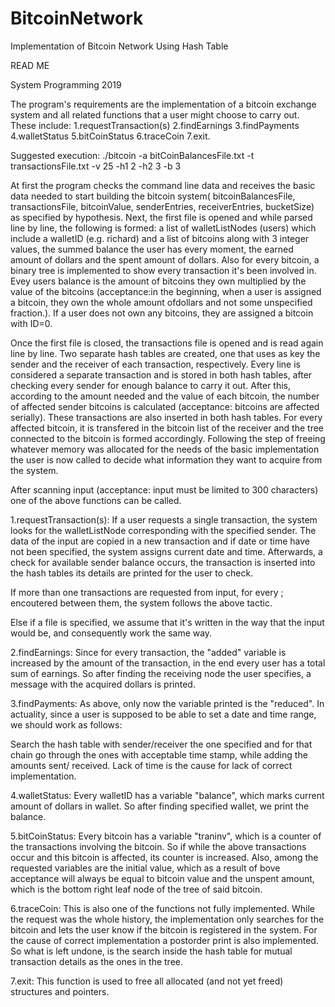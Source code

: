# BitcoinNetwork
Implementation of Bitcoin Network Using Hash Table

READ ME

System Programming 2019


The program's requirements are the implementation of a bitcoin exchange system and
all related functions that a user might choose to carry out. These include:
1.requestTransaction(s)
2.findEarnings
3.findPayments
4.walletStatus
5.bitCoinStatus
6.traceCoin
7.exit.

Suggested execution:
./bitcoin -a bitCoinBalancesFile.txt -t transactionsFile.txt -v 25 -h1 2 -h2 3 -b 3

At first the program checks the command line data and receives the basic data needed
to start building the bitcoin system( bitcoinBalancesFile, transactionsFile, 
bitcoinValue, senderEntries, receiverEntries, bucketSize) as specified by hypothesis.
Next, the first file is opened and while parsed line by line, the following is formed:
a list of walletListNodes (users) which include a walletID (e.g. richard) and a list of
bitcoins along with 3 integer values, the summed balance the user has every moment,
the earned amount of dollars and the spent amount of dollars. Also for every bitcoin,
a binary tree is implemented to show every transaction it's been involved in. Evey users 
balance  is the amount of bitcoins they own multiplied by the value of the bitcoins 
(acceptance:in the beginning, when a user is assigned a bitcoin, they own the whole 
amount ofdollars and not some unspecified fraction.). If a user does not own any 
bitcoins, they are assigned a bitcoin with ID=0.

Once the first file is closed, the transactions file is opened and is read again
line by line. Two separate hash tables are created, one that uses as key the sender
and the receiver of each transaction, respectively. Every line is considered a separate
transaction and is stored in both hash tables, after checking every sender for enough
balance to carry it out. After this, according to the amount needed and the value of 
each bitcoin, the number of affected sender bitcoins is calculated (acceptance:
bitcoins are affected serially). These transactions are also inserted in both hash
tables. For every affected bitcoin, it is transfered in the bitcoin list of the 
receiver and the tree connected to the bitcoin is formed accordingly. Following the 
step of freeing whatever memory was allocated for the needs of the basic implementation
the user is now called to decide what information they want to acquire from the 
system.

After scanning input (acceptance: input must be limited to 300 characters) one of 
the above functions can be called.

1.requestTransaction(s):
If a user requests a single transaction, the system looks for the walletListNode
corresponding with the specified sender. The data of the input are copied in a 
new transaction and if date or time have not been specified, the system assigns
current date and time. Afterwards, a check for available sender balance occurs,
the transaction is inserted into the hash tables its details are printed for the 
user to check. 

If more than one transactions are requested from input, for every ; encoutered between
them, the system follows the above tactic. 

Else if a file is specified, we assume that it's written in the way that the
input would be, and consequently work the same way.

2.findEarnings:
Since for every transaction, the "added" variable is increased by the amount of
the transaction, in the end every user has a total sum of earnings. So after finding
the receiving node the user specifies, a message with the acquired dollars is 
printed.

3.findPayments:
As above, only now the variable printed is the "reduced". In actuality, since 
a user is supposed to be able to set a date and time range, we should work as follows:

Search the hash table with sender/receiver the one specified and for that chain
go through the ones with acceptable time stamp, while adding the amounts sent/
received. Lack of time is the cause for lack of correct implementation.

4.walletStatus:
Every walletID has a variable "balance", which marks current amount of dollars in
wallet. So after finding specified wallet, we print the balance.

5.bitCoinStatus:
Every bitcoin has a variable "traninv", which is a counter of the transactions involving
the bitcoin. So if while the above transactions occur and this bitcoin is affected,
its counter is increased. Also, among the requested variables are the initial value,
which as a result of bove acceptance will always be equal to bitcoin value and the
unspent amount, which is the bottom right leaf node of the tree of said bitcoin.

6.traceCoin:
This is also one of the functions not fully implemented. While the request was the
whole history, the implementation only searches for the bitcoin and lets the user know 
if the bitcoin is registered in the system. For the cause of correct implementation
a postorder print is also implemented. So what is left undone, is the search inside
the hash table for mutual transaction details as the ones in the tree.

7.exit:
This function is used to free all allocated (and not yet freed) structures and pointers.

